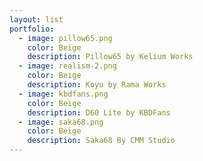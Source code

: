 ```yaml
---
layout: list
portfolio:
  - image: pillow65.png
    color: Beige
    description: Pillow65 by Kelium Works
  - image: realism-2.png
    color: Beige
    description: Koyu by Rama Works
  - image: kbdfans.png
    color: Beige
    description: D60 Lite by KBDFans
  - image: saka68.png
    color: Beige
    description: Saka68 By CMM Studio
---
```

